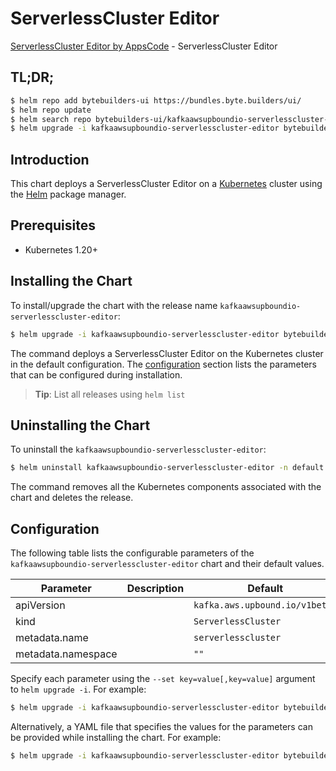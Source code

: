 # ServerlessCluster Editor

[ServerlessCluster Editor by AppsCode](https://byte.builders) - ServerlessCluster Editor

## TL;DR;

```bash
$ helm repo add bytebuilders-ui https://bundles.byte.builders/ui/
$ helm repo update
$ helm search repo bytebuilders-ui/kafkaawsupboundio-serverlesscluster-editor --version=v0.4.18
$ helm upgrade -i kafkaawsupboundio-serverlesscluster-editor bytebuilders-ui/kafkaawsupboundio-serverlesscluster-editor -n default --create-namespace --version=v0.4.18
```

## Introduction

This chart deploys a ServerlessCluster Editor on a [Kubernetes](http://kubernetes.io) cluster using the [Helm](https://helm.sh) package manager.

## Prerequisites

- Kubernetes 1.20+

## Installing the Chart

To install/upgrade the chart with the release name `kafkaawsupboundio-serverlesscluster-editor`:

```bash
$ helm upgrade -i kafkaawsupboundio-serverlesscluster-editor bytebuilders-ui/kafkaawsupboundio-serverlesscluster-editor -n default --create-namespace --version=v0.4.18
```

The command deploys a ServerlessCluster Editor on the Kubernetes cluster in the default configuration. The [configuration](#configuration) section lists the parameters that can be configured during installation.

> **Tip**: List all releases using `helm list`

## Uninstalling the Chart

To uninstall the `kafkaawsupboundio-serverlesscluster-editor`:

```bash
$ helm uninstall kafkaawsupboundio-serverlesscluster-editor -n default
```

The command removes all the Kubernetes components associated with the chart and deletes the release.

## Configuration

The following table lists the configurable parameters of the `kafkaawsupboundio-serverlesscluster-editor` chart and their default values.

|     Parameter      | Description |                  Default                  |
|--------------------|-------------|-------------------------------------------|
| apiVersion         |             | <code>kafka.aws.upbound.io/v1beta1</code> |
| kind               |             | <code>ServerlessCluster</code>            |
| metadata.name      |             | <code>serverlesscluster</code>            |
| metadata.namespace |             | <code>""</code>                           |


Specify each parameter using the `--set key=value[,key=value]` argument to `helm upgrade -i`. For example:

```bash
$ helm upgrade -i kafkaawsupboundio-serverlesscluster-editor bytebuilders-ui/kafkaawsupboundio-serverlesscluster-editor -n default --create-namespace --version=v0.4.18 --set apiVersion=kafka.aws.upbound.io/v1beta1
```

Alternatively, a YAML file that specifies the values for the parameters can be provided while
installing the chart. For example:

```bash
$ helm upgrade -i kafkaawsupboundio-serverlesscluster-editor bytebuilders-ui/kafkaawsupboundio-serverlesscluster-editor -n default --create-namespace --version=v0.4.18 --values values.yaml
```
